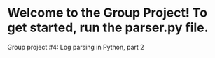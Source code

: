 # Welcome to the Group Project! To get started, run the parser.py file.
Group project #4: Log parsing in Python, part 2
